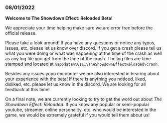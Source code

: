 ### 08/01/2022 ###

**Welcome to The Showdown Effect: Reloaded Beta!**

We appreciate your time helping make sure we are error free before the official release.

Please take a look around! If you have any questions or notice any typos, issues, etc. please let us know over discord. If you get a crash please tell us what you were doing or what was happening at the time of the crash as well as any log file you get from the time of the crash. The log files are time-stamped and located at `%appdata%\GIII\TheShowdownEffectReloaded\crash`.

Besides any issues yopu encounter we are also interested in hearing about your experience with the beta! If there is anything you noticed, liked, disliked, etc. please let us know in the discord. We are looking for all feedback at this time!

On a final note, we are currently looking to try to get the word out about *The Showdown Effect: Reloaded*. If you know any popular or semi-popular youtube, streamer, online personality, etc. who would be interested in the game, we would be extremely grateful if you would tell them about us!




